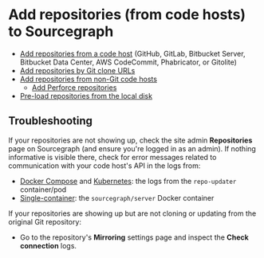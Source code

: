 # Add repositories (from code hosts) to Sourcegraph

- [Add repositories from a code host](../external_service/index.md) (GitHub, GitLab, Bitbucket Server, Bitbucket Data Center, AWS CodeCommit, Phabricator, or Gitolite)
- [Add repositories by Git clone URLs](../external_service/other.md)
- [Add repositories from non-Git code hosts](../external_service/non-git.md)
  - [Add Perforce repositories](perforce.md)
- [Pre-load repositories from the local disk](pre_load_from_local_disk.md)

## Troubleshooting

If your repositories are not showing up, check the site admin **Repositories** page on Sourcegraph (and ensure you're logged in as an admin).
If nothing informative is visible there, check for error messages related to communication with your code host's API in the logs from:

- [Docker Compose](../deploy/docker-compose/index.md) and [Kubernetes](../deploy/kubernetes/index.md): the logs from the `repo-updater` container/pod
- [Single-container](../deploy/docker-single-container/index.md): the `sourcegraph/server` Docker container

If your repositories are showing up but are not cloning or updating from the original Git repository:

- Go to the repository's **Mirroring** settings page and inspect the **Check connection** logs.
